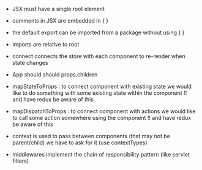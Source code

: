 - JSX must have a single root element
- comments in JSX are embedded in { }
- the default export can be imported from a package without using { }
- imports are relative to root

- connect connects the store with each component to re-render when state changes
- App should should props.children


- mapStateToProps : to connect component with existing state
    we would like to do something with some existing state within the component
    !! and have redux be aware of this

- mapDispatchToProps : to connect component with actions
    we would like to call some action somewhere using the component
    !! and have redux be aware of this

- context is used to pass between components (that may not be parent/child)
    we have to ask for it (use contextTypes)

- middlewares implement the chain of responsibility pattern (like servlet filters)
